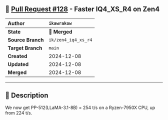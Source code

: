 ## 🔀 [Pull Request #128](https://github.com/ikawrakow/ik_llama.cpp/pull/128) - Faster IQ4_XS_R4 on Zen4

| **Author** | `ikawrakow` |
| :--- | :--- |
| **State** | 🔀 **Merged** |
| **Source Branch** | `ik/zen4_iq4_xs_r4` |
| **Target Branch** | `main` |
| **Created** | 2024-12-08 |
| **Updated** | 2024-12-08 |
| **Merged** | 2024-12-08 |

---

## 📄 Description

We now get PP-512(LLaMA-3.1-8B) = 254 t/s on a Ryzen-7950X CPU, up from 224 t/s.